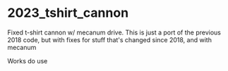 # 2023_tshirt_cannon
Fixed t-shirt cannon w/ mecanum drive. This is just a port of the previous 2018 code, but with fixes for stuff that's changed since 2018, and with mecanum

Works do use
